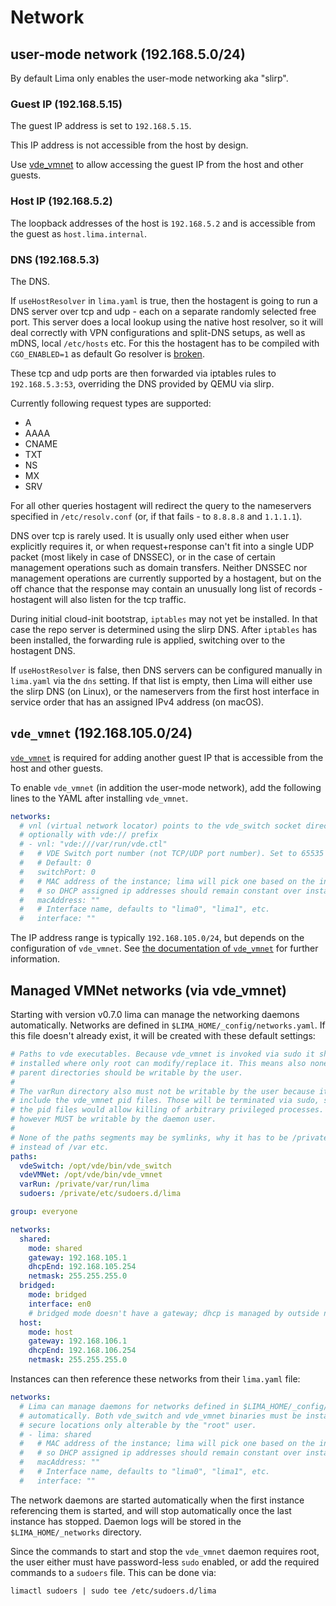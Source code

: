 # Network

## user-mode network (192.168.5.0/24)

By default Lima only enables the user-mode networking aka "slirp".

### Guest IP (192.168.5.15)

The guest IP address is set to `192.168.5.15`.

This IP address is not accessible from the host by design.

Use [vde_vmnet](https://github.com/lima-vm/vde_vmnet) to allow accessing the guest IP from the host and other guests.

### Host IP (192.168.5.2)

The loopback addresses of the host is `192.168.5.2` and is accessible from the guest as `host.lima.internal`.

### DNS (192.168.5.3)

The DNS.

If `useHostResolver` in `lima.yaml` is true, then the hostagent is going to run a DNS server over tcp and udp - each on a separate randomly selected free port. This server does a local lookup using the native host resolver, so it will deal correctly with VPN configurations and split-DNS setups, as well as mDNS, local `/etc/hosts` etc. For this the hostagent has to be compiled with `CGO_ENABLED=1` as default Go resolver is [broken](https://github.com/golang/go/issues/12524).

These tcp and udp ports are then forwarded via iptables rules to `192.168.5.3:53`, overriding the DNS provided by QEMU via slirp.

Currently following request types are supported:

- A
- AAAA
- CNAME
- TXT
- NS
- MX
- SRV

For all other queries hostagent will redirect the query to the nameservers specified in `/etc/resolv.conf` (or, if that fails - to `8.8.8.8` and `1.1.1.1`).

DNS over tcp is rarely used. It is usually only used either when user explicitly requires it, or when request+response can't fit into a single UDP packet (most likely in case of DNSSEC), or in the case of certain management operations such as domain transfers. Neither DNSSEC nor management operations are currently supported by a hostagent, but on the off chance that the response may contain an unusually long list of records - hostagent will also listen for the tcp traffic.

During initial cloud-init bootstrap, `iptables` may not yet be installed. In that case the repo server is determined using the slirp DNS. After `iptables` has been installed, the forwarding rule is applied, switching over to the hostagent DNS.

If `useHostResolver` is false, then DNS servers can be configured manually in `lima.yaml` via the `dns` setting. If that list is empty, then Lima will either use the slirp DNS (on Linux), or the nameservers from the first host interface in service order that has an assigned IPv4 address (on macOS).

## `vde_vmnet` (192.168.105.0/24)

[`vde_vmnet`](https://github.com/lima-vm/vde_vmnet) is required for adding another guest IP that is accessible from
the host and other guests.

To enable `vde_vmnet` (in addition the user-mode network), add the following lines to the YAML after installing `vde_vmnet`.

```yaml
networks:
  # vnl (virtual network locator) points to the vde_switch socket directory,
  # optionally with vde:// prefix
  # - vnl: "vde:///var/run/vde.ctl"
  #   # VDE Switch port number (not TCP/UDP port number). Set to 65535 for PTP mode.
  #   # Default: 0
  #   switchPort: 0
  #   # MAC address of the instance; lima will pick one based on the instance name,
  #   # so DHCP assigned ip addresses should remain constant over instance restarts.
  #   macAddress: ""
  #   # Interface name, defaults to "lima0", "lima1", etc.
  #   interface: ""
```

The IP address range is typically `192.168.105.0/24`, but depends on the configuration of `vde_vmnet`.
See [the documentation of `vde_vmnet`](https://github.com/lima-vm/vde_vmnet) for further information.

## Managed VMNet networks (via vde_vmnet)

Starting with version v0.7.0 lima can manage the networking daemons automatically. Networks are defined in
`$LIMA_HOME/_config/networks.yaml`. If this file doesn't already exist, it will be created with these default
settings:

```yaml
# Paths to vde executables. Because vde_vmnet is invoked via sudo it should be
# installed where only root can modify/replace it. This means also none of the
# parent directories should be writable by the user.
#
# The varRun directory also must not be writable by the user because it will
# include the vde_vmnet pid files. Those will be terminated via sudo, so replacing
# the pid files would allow killing of arbitrary privileged processes. varRun
# however MUST be writable by the daemon user.
#
# None of the paths segments may be symlinks, why it has to be /private/var
# instead of /var etc.
paths:
  vdeSwitch: /opt/vde/bin/vde_switch
  vdeVMNet: /opt/vde/bin/vde_vmnet
  varRun: /private/var/run/lima
  sudoers: /private/etc/sudoers.d/lima

group: everyone

networks:
  shared:
    mode: shared
    gateway: 192.168.105.1
    dhcpEnd: 192.168.105.254
    netmask: 255.255.255.0
  bridged:
    mode: bridged
    interface: en0
    # bridged mode doesn't have a gateway; dhcp is managed by outside network
  host:
    mode: host
    gateway: 192.168.106.1
    dhcpEnd: 192.168.106.254
    netmask: 255.255.255.0
```

Instances can then reference these networks from their `lima.yaml` file:

```yaml
networks:
  # Lima can manage daemons for networks defined in $LIMA_HOME/_config/networks.yaml
  # automatically. Both vde_switch and vde_vmnet binaries must be installed into
  # secure locations only alterable by the "root" user.
  # - lima: shared
  #   # MAC address of the instance; lima will pick one based on the instance name,
  #   # so DHCP assigned ip addresses should remain constant over instance restarts.
  #   macAddress: ""
  #   # Interface name, defaults to "lima0", "lima1", etc.
  #   interface: ""
```

The network daemons are started automatically when the first instance referencing them is started,
and will stop automatically once the last instance has stopped. Daemon logs will be stored in the
`$LIMA_HOME/_networks` directory.

Since the commands to start and stop the `vde_vmnet` daemon requires root, the user either must
have password-less `sudo` enabled, or add the required commands to a `sudoers` file. This can
be done via:

```shell
limactl sudoers | sudo tee /etc/sudoers.d/lima
```

